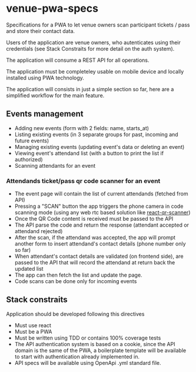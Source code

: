 # venue-pwa-specs

Specifications for a PWA to let venue owners scan participant tickets / pass and store their contact data.

Users of the application are venue owners, who autenticates using their credentials (see Stack Constraits for more detail on the auth system).

The application will consume a REST API for all operations.

The application must be completeley usable on mobile device and locally installed using PWA technology.

The application will consists in just a simple section so far, here are a simplified workflow for the main feature.

## Events management
* Adding new events (form with 2 fields: name, starts_at)
* Listing existing events (in 3 separate groups for past, incoming and future events)
* Managing existing events (updating event's data or deleting an event)
* Viewing event's attendand list (with a button to print the list if authorized)
* Scanning attendants for an event
### Attendands ticket/pass qr code scanner for an event
* The event page will contain the list of current attendands (fetched from API)
* Pressing a "SCAN" button the app triggers the phone camera in code scanning mode (using any web rtc based solution like [react-qr-scanner](kybarg/react-qr-scanner))
* Once the QR Code content is received must be passed to the API
* The API parse the code and return the response (attendant accepted or attendand rejected)
* After the scan, if the attendand was accepted, the app will prompt another form to insert attendand's contact details (phone number only so far)
* When attendant's contact details are validated (on frontend side), are passed to the API that will record the attendand at return back the updated list
* The app can then fetch the list and update the page.
* Code scans can be done only for incoming events

## Stack constraits

Application should be developed following this directives

* Must use react
* Must be a PWA
* Must be written using TDD or contains 100% coverage tests
* The API authentication system is based on a cookie, since the API domain is the same of the PWA, a boilerplate template will be available to start with authentication already implemented in.
* API specs will be available using OpenApi .yml standard file.
